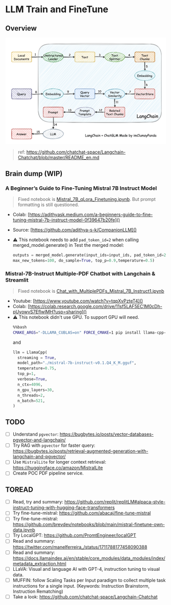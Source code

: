 # LLM Train and FineTune

## Overview

![](./llm-langchain-flow.png)

> ref: https://github.com/chatchat-space/Langchain-Chatchat/blob/master/README_en.md

## Brain dump (WIP)

### A Beginner’s Guide to Fine-Tuning Mistral 7B Instruct Model

> Fixed notebook is [Mistral_7B_qLora_Finetuning.ipynb](./Mistral_7B_qLora_Finetuning.ipynb). But prompt formatting is still questioned.

- Colab: [https://adithyask.medium.com/a-beginners-guide-to-fine-tuning-mistral-7b-instruct-model-0f39647b20fe]()
- Source: [https://github.com/adithya-s-k/CompanionLLM]()
- ⚠️ This notebook needs to add `pad_token_id=2` when calling merged_model.generate() in Test the merged model:

  ```python
  outputs = merged_model.generate(input_ids=input_ids, pad_token_id=2,
  max_new_tokens=100, do_sample=True, top_p=0.9,temperature=0.5)
  ```

### Mistral-7B-Instruct Multiple-PDF Chatbot with Langchain & Streamlit

> Fixed notebook is [Chat_with_MultiplePDFs_Mistral_7B_Instruct1.ipynb](./Chat_with_MultiplePDFs_Mistral_7B_Instruct1.ipynb)

- Youtube: [https://www.youtube.com/watch?v=tqpXvPzteT4]()
- Colab: [https://colab.research.google.com/drive/11sf5LAF5EC1M0cDh-pUyowvS7EflwlMH?usp=sharing]()
- ⚠️ This notebook didn't use GPU. To support GPU will need.
  ```bash
  %%bash
  CMAKE_ARGS="-DLLAMA_CUBLAS=on" FORCE_CMAKE=1 pip install llama-cpp-python
  ```
  and
  ```python
  llm = LlamaCpp(
    streaming = True,
    model_path="./mistral-7b-instruct-v0.1.Q4_K_M.gguf",
    temperature=0.75,
    top_p=1,
    verbose=True,
    n_ctx=4096,
    n_gpu_layers=30,
    n_threads=2,
    n_batch=521,
  )
  ```

## TODO

- [ ] Understand `pgvector`: https://bugbytes.io/posts/vector-databases-pgvector-and-langchain/
- [ ] Try RAG with `pgvector` for faster query: https://bugbytes.io/posts/retrieval-augmented-generation-with-langchain-and-pgvector/
- [ ] Use `MistralLite` for longer context retrieval: https://huggingface.co/amazon/MistralLite
- [ ] Create POC PDF pipeline service.

## TOREAD

- [ ] Read, try and summary: https://github.com/replit/replitLM#alpaca-style-instruct-tuning-with-hugging-face-transformers
- [ ] Try fine-tune-mistral: https://github.com/abacaj/fine-tune-mistral
- [ ] Try fine-tune-mistral: https://github.com/brevdev/notebooks/blob/main/mistral-finetune-own-data.ipynb
- [ ] Try LocalGPT: https://github.com/PromtEngineer/localGPT
- [ ] Read and summary: https://twitter.com/manelferreira_/status/1711788177458090388
- [ ] Read and summary: https://docs.llamaindex.ai/en/stable/core_modules/data_modules/index/metadata_extraction.html
- [ ] LLaVA: Visual and language AI with GPT-4, instruction tuning to visual data.
- [ ] MUFFIN: follow Scaling Tasks per Input paradigm to collect multiple task instructions for a single input. (Keywords: Instruction Brainstorm, Instruction Rematching)
- [ ] Take a look: https://github.com/chatchat-space/Langchain-Chatchat
